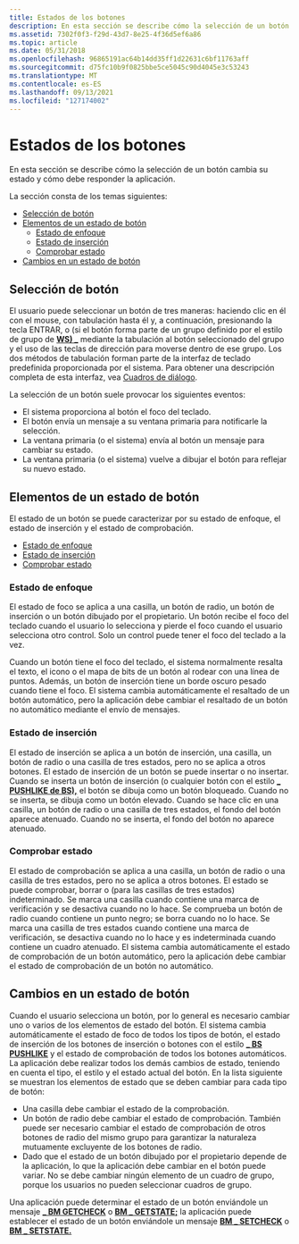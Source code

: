 ```yaml
---
title: Estados de los botones
description: En esta sección se describe cómo la selección de un botón cambia su estado y cómo debe responder la aplicación.
ms.assetid: 7302f0f3-f29d-43d7-8e25-4f36d5ef6a86
ms.topic: article
ms.date: 05/31/2018
ms.openlocfilehash: 96865191ac64b14dd35ff1d22631c6bf11763aff
ms.sourcegitcommit: d75fc10b9f0825bbe5ce5045c90d4045e3c53243
ms.translationtype: MT
ms.contentlocale: es-ES
ms.lasthandoff: 09/13/2021
ms.locfileid: "127174002"
---
```

# <a name="button-states"></a>Estados de los botones

En esta sección se describe cómo la selección de un botón cambia su estado y cómo debe responder la aplicación.

La sección consta de los temas siguientes:

-   [Selección de botón](#button-selection)
-   [Elementos de un estado de botón](#elements-of-a-button-state)
    -   [Estado de enfoque](#focus-state)
    -   [Estado de inserción](#push-state)
    -   [Comprobar estado](#check-state)
-   [Cambios en un estado de botón](#changes-to-a-button-state)

## <a name="button-selection"></a>Selección de botón

El usuario puede seleccionar un botón de tres maneras: haciendo clic en él con el mouse, con tabulación hasta él y, a continuación, presionando la tecla ENTRAR, o (si el botón forma parte de un grupo definido por el estilo de grupo de [**WS) \_**](/windows/desktop/winmsg/window-styles) mediante la tabulación al botón seleccionado del grupo y el uso de las teclas de dirección para moverse dentro de ese grupo. Los dos métodos de tabulación forman parte de la interfaz de teclado predefinida proporcionada por el sistema. Para obtener una descripción completa de esta interfaz, vea [Cuadros de diálogo](/windows/desktop/dlgbox/dialog-boxes).

La selección de un botón suele provocar los siguientes eventos:

-   El sistema proporciona al botón el foco del teclado.
-   El botón envía un mensaje a su ventana primaria para notificarle la selección.
-   La ventana primaria (o el sistema) envía al botón un mensaje para cambiar su estado.
-   La ventana primaria (o el sistema) vuelve a dibujar el botón para reflejar su nuevo estado.

## <a name="elements-of-a-button-state"></a>Elementos de un estado de botón

El estado de un botón se puede caracterizar por su estado de enfoque, el estado de inserción y el estado de comprobación.

-   [Estado de enfoque](#focus-state)
-   [Estado de inserción](#push-state)
-   [Comprobar estado](#check-state)

### <a name="focus-state"></a>Estado de enfoque

El estado de foco se aplica a una casilla, un botón de radio, un botón de inserción o un botón dibujado por el propietario. Un botón recibe el foco del teclado cuando el usuario lo selecciona y pierde el foco cuando el usuario selecciona otro control. Solo un control puede tener el foco del teclado a la vez.

Cuando un botón tiene el foco del teclado, el sistema normalmente resalta el texto, el icono o el mapa de bits de un botón al rodear con una línea de puntos. Además, un botón de inserción tiene un borde oscuro pesado cuando tiene el foco. El sistema cambia automáticamente el resaltado de un botón automático, pero la aplicación debe cambiar el resaltado de un botón no automático mediante el envío de mensajes.

### <a name="push-state"></a>Estado de inserción

El estado de inserción se aplica a un botón de inserción, una casilla, un botón de radio o una casilla de tres estados, pero no se aplica a otros botones. El estado de inserción de un botón se puede insertar o no insertar. Cuando se inserta un botón de inserción (o cualquier botón con el estilo [**\_ PUSHLIKE de BS),**](button-styles.md) el botón se dibuja como un botón bloqueado. Cuando no se inserta, se dibuja como un botón elevado. Cuando se hace clic en una casilla, un botón de radio o una casilla de tres estados, el fondo del botón aparece atenuado. Cuando no se inserta, el fondo del botón no aparece atenuado.

### <a name="check-state"></a>Comprobar estado

El estado de comprobación se aplica a una casilla, un botón de radio o una casilla de tres estados, pero no se aplica a otros botones. El estado se puede comprobar, borrar o (para las casillas de tres estados) indeterminado. Se marca una casilla cuando contiene una marca de verificación y se desactiva cuando no lo hace. Se comprueba un botón de radio cuando contiene un punto negro; se borra cuando no lo hace. Se marca una casilla de tres estados cuando contiene una marca de verificación, se desactiva cuando no lo hace y es indeterminada cuando contiene un cuadro atenuado. El sistema cambia automáticamente el estado de comprobación de un botón automático, pero la aplicación debe cambiar el estado de comprobación de un botón no automático.

## <a name="changes-to-a-button-state"></a>Cambios en un estado de botón

Cuando el usuario selecciona un botón, por lo general es necesario cambiar uno o varios de los elementos de estado del botón. El sistema cambia automáticamente el estado de foco de todos los tipos de botón, el estado de inserción de los botones de inserción o botones con el estilo [**\_ BS PUSHLIKE**](button-styles.md) y el estado de comprobación de todos los botones automáticos. La aplicación debe realizar todos los demás cambios de estado, teniendo en cuenta el tipo, el estilo y el estado actual del botón. En la lista siguiente se muestran los elementos de estado que se deben cambiar para cada tipo de botón:

-   Una casilla debe cambiar el estado de la comprobación.
-   Un botón de radio debe cambiar el estado de comprobación. También puede ser necesario cambiar el estado de comprobación de otros botones de radio del mismo grupo para garantizar la naturaleza mutuamente excluyente de los botones de radio.
-   Dado que el estado de un botón dibujado por el propietario depende de la aplicación, lo que la aplicación debe cambiar en el botón puede variar. No se debe cambiar ningún elemento de un cuadro de grupo, porque los usuarios no pueden seleccionar cuadros de grupo.

Una aplicación puede determinar el estado de un botón enviándole un mensaje [**\_ BM GETCHECK**](bm-getcheck.md) o [**BM \_ GETSTATE;**](bm-getstate.md) la aplicación puede establecer el estado de un botón enviándole un mensaje [**BM \_ SETCHECK**](bm-setcheck.md) o [**BM \_ SETSTATE.**](bm-setstate.md)

 

 